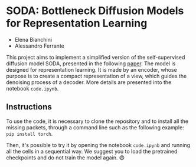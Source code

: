 # SODA: Bottleneck Diffusion Models for Representation Learning 

* Elena Bianchini
* Alessandro Ferrante

This project aims to implement a simplified version of the self-supervised diffusion model SODA, presented in the following [paper](https://arxiv.org/pdf/2311.17901.pdf).
The model is designed for representation learning. It is made by an encoder, whose purpose is to create a compact representation of a view, which guides the denoising process of a decoder.
More details are presented into the notebook `code.ipynb`.

## Instructions
To use the code, it is necessary to clone the repository and to install all the missing packets, through a command line such as the following example: `pip install torch`. 

Then, it's possible to try it by opening the notebook `code.ipynb` and running all the cells in a sequential way. We suggest you to load the pretrained checkpoints and do not train the model again. :smile:  
